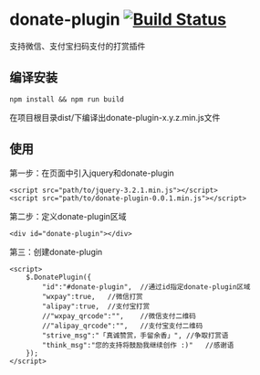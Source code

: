 # donate-plugin [![Build Status](https://travis-ci.org/One2r/donate-plugin.svg?branch=master)](https://travis-ci.org/One2r/donate-plugin)
支持微信、支付宝扫码支付的打赏插件

## 编译安装
```
npm install && npm run build
```
在项目根目录dist/下编译出donate-plugin-x.y.z.min.js文件

## 使用
第一步：在页面中引入jquery和donate-plugin
```
<script src="path/to/jquery-3.2.1.min.js"></script>
<script src="path/to/donate-plugin-0.0.1.min.js"></script>
```

第二步：定义donate-plugin区域
```
<div id="donate-plugin"></div>
```

第三：创建donate-plugin
```
<script>
    $.DonatePlugin({
        "id":"#donate-plugin",  //通过id指定donate-plugin区域
        "wxpay":true,   //微信打赏
        "alipay":true,  //支付宝打赏
        //"wxpay_qrcode":"",    //微信支付二维码
        //"alipay_qrcode":"",   //支付宝支付二维码
        "strive_msg":"「真诚赞赏，手留余香」", //争取打赏语
        "think_msg":"您的支持将鼓励我继续创作 :)"   //感谢语
    });
</script>
```